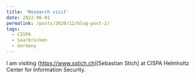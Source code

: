 ```yaml
---
title: 'Research visit'
date: 2022-06-01
permalink: /posts/2020/12/blog-post-2/
tags:
  - CISPA
  - Saarbrücken
  - Germany
---
```

I am visiting (https://www.sstich.ch)[Sebastian Stich] at CISPA Helmholtz Center for Information Security. 
